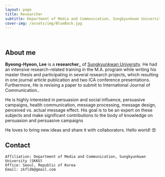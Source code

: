 ```yaml
---
layout: page
title: Researcher
subtitle: Department of Media and Communication, Sungkyunkwan University (SKKU)
cover-img: /assets/img/BlueBack.jpg
---
```


<br/>

## About me

**Byeong-Hyeon, Lee** is a **researcher_** of [Sungkyunkwan University](https://www.skku.edu). He had an intensive research-related training in the M.A. program while writing his master thesis and participating in several research projects, which resulting in one journal article publication and two ICA conference presentations. Furthermore, He is revising a paper to submit to International Journal of Communication..

He is highly interested in persuasion and social influence, persuasive campaigns, health communication, message processing, message design, perceived vs. actual message effect. His goal is to be an expert on these subjects and make significant contributions to the body of knowledge on persuasion and persuasive campaigns


He loves to bring new ideas and share it with collaborators. Hello world! &#128525;

## Contact

```
Affiliation: Department of Media and Communication, Sungkyunkwan University (SKKU)
Office: Seoul, Republic of Korea
Email: zkfldb@gmail.com
```

